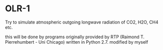 OLR-1
=====

Try to simulate atmospheric outgoing longwave radiation of CO2, H2O, CH4 etc.

this will be done by programs originally provided by RTP (Raimond T. Pierrehumbert - Uni Chicago) written in Python 2.7.
modified by myself
